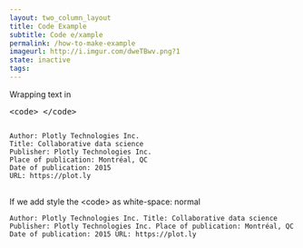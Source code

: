 ```yaml
---
layout: two_column_layout
title: Code Example
subtitle: Code e/xample
permalink: /how-to-make-example
imageurl: http://i.imgur.com/dweTBwv.png?1
state: inactive
tags: 
---
```




Wrapping text in <pre>&lt;code&gt; &lt;/code&gt;</pre>

<pre>
<code style="width: 30%;">
Author: Plotly Technologies Inc.  
Title: Collaborative data science  
Publisher: Plotly Technologies Inc.  
Place of publication: Montréal, QC  
Date of publication: 2015  
URL: https://plot.ly  
</code>
</pre>

If we add style the &lt;code&gt; as white-space: normal

<pre><code style="white-space: normal;">
Author: Plotly Technologies Inc.  
Title: Collaborative data science  
Publisher: Plotly Technologies Inc.  
Place of publication: Montréal, QC  
Date of publication: 2015  
URL: https://plot.ly  
</code></pre>


